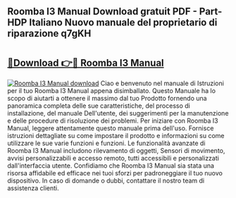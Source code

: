## Roomba I3 Manual Download gratuit PDF - Part-HDP Italiano Nuovo manuale del proprietario di riparazione q7gKH

# <h2><a href="http://dfbph2.blite.top/?on=Roomba+I3+Manual">🔗Download 👉🔴 Roomba I3 Manual</a></h2>

[![Roomba I3 Manual download](https://i.imgur.com/lujVjoI.png)](http://dfbph2.blite.top/?on=Roomba+I3+Manual)
Ciao e benvenuto nel manuale di Istruzioni per il tuo Roomba I3 Manual appena disimballato. Questo Manuale ha lo scopo di aiutarti a ottenere il massimo dal tuo Prodotto fornendo una panoramica completa delle sue caratteristiche, del processo di installazione, del manuale Dell'utente, dei suggerimenti per la manutenzione e delle procedure di risoluzione dei problemi. Per iniziare con Roomba I3 Manual, leggere attentamente questo manuale prima dell'uso. Fornisce istruzioni dettagliate su come impostare il prodotto e informazioni su come utilizzare le sue varie funzioni e funzioni. Le funzionalità avanzate di Roomba I3 Manual includono rilevamento di oggetti, Sensori di movimento, avvisi personalizzabili e accesso remoto, tutti accessibili e personalizzati dall'interfaccia utente. Confidiamo che Roomba I3 Manual sia stata una risorsa affidabile ed efficace nei tuoi sforzi per padroneggiare il tuo nuovo dispositivo. In caso di domande o dubbi, contattare il nostro team di assistenza clienti.

